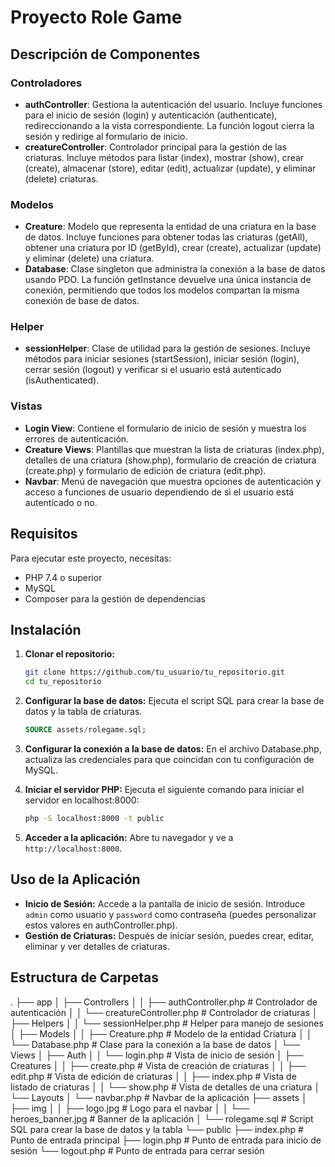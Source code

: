 # Proyecto Role Game

## Descripción de Componentes

### Controladores

- **authController**: Gestiona la autenticación del usuario. Incluye funciones para el inicio de sesión (login) y autenticación (authenticate), redireccionando a la vista correspondiente. La función logout cierra la sesión y redirige al formulario de inicio.
- **creatureController**: Controlador principal para la gestión de las criaturas. Incluye métodos para listar (index), mostrar (show), crear (create), almacenar (store), editar (edit), actualizar (update), y eliminar (delete) criaturas.

### Modelos

- **Creature**: Modelo que representa la entidad de una criatura en la base de datos. Incluye funciones para obtener todas las criaturas (getAll), obtener una criatura por ID (getById), crear (create), actualizar (update) y eliminar (delete) una criatura.
- **Database**: Clase singleton que administra la conexión a la base de datos usando PDO. La función getInstance devuelve una única instancia de conexión, permitiendo que todos los modelos compartan la misma conexión de base de datos.

### Helper

- **sessionHelper**: Clase de utilidad para la gestión de sesiones. Incluye métodos para iniciar sesiones (startSession), iniciar sesión (login), cerrar sesión (logout) y verificar si el usuario está autenticado (isAuthenticated).

### Vistas

- **Login View**: Contiene el formulario de inicio de sesión y muestra los errores de autenticación.
- **Creature Views**: Plantillas que muestran la lista de criaturas (index.php), detalles de una criatura (show.php), formulario de creación de criatura (create.php) y formulario de edición de criatura (edit.php).
- **Navbar**: Menú de navegación que muestra opciones de autenticación y acceso a funciones de usuario dependiendo de si el usuario está autenticado o no.

## Requisitos

Para ejecutar este proyecto, necesitas:

- PHP 7.4 o superior
- MySQL
- Composer para la gestión de dependencias

## Instalación

1. **Clonar el repositorio:**

    ```bash
    git clone https://github.com/tu_usuario/tu_repositorio.git
    cd tu_repositorio
    ```

2. **Configurar la base de datos:** Ejecuta el script SQL para crear la base de datos y la tabla de criaturas.

    ```sql
    SOURCE assets/rolegame.sql;
    ```

3. **Configurar la conexión a la base de datos:** En el archivo Database.php, actualiza las credenciales para que coincidan con tu configuración de MySQL.

4. **Iniciar el servidor PHP:** Ejecuta el siguiente comando para iniciar el servidor en localhost:8000:

    ```bash
    php -S localhost:8000 -t public
    ```

5. **Acceder a la aplicación:** Abre tu navegador y ve a `http://localhost:8000`.

## Uso de la Aplicación

- **Inicio de Sesión:** Accede a la pantalla de inicio de sesión. Introduce `admin` como usuario y `password` como contraseña (puedes personalizar estos valores en authController.php).
- **Gestión de Criaturas:** Después de iniciar sesión, puedes crear, editar, eliminar y ver detalles de criaturas.

## Estructura de Carpetas

.
├── app
│   ├── Controllers
│   │   ├── authController.php          # Controlador de autenticación
│   │   └── creatureController.php       # Controlador de criaturas
│   ├── Helpers
│   │   └── sessionHelper.php            # Helper para manejo de sesiones
│   ├── Models
│   │   ├── Creature.php                 # Modelo de la entidad Criatura
│   │   └── Database.php                 # Clase para la conexión a la base de datos
│   └── Views
│       ├── Auth
│       │   └── login.php                # Vista de inicio de sesión
│       ├── Creatures
│       │   ├── create.php               # Vista de creación de criaturas
│       │   ├── edit.php                 # Vista de edición de criaturas
│       │   ├── index.php                # Vista de listado de criaturas
│       │   └── show.php                 # Vista de detalles de una criatura
│       └── Layouts
│           └── navbar.php               # Navbar de la aplicación
├── assets
│   ├── img
│   │   ├── logo.jpg                     # Logo para el navbar
│   │   └── heroes_banner.jpg            # Banner de la aplicación
│   └── rolegame.sql                     # Script SQL para crear la base de datos y la tabla
└── public
    ├── index.php                        # Punto de entrada principal
    ├── login.php                        # Punto de entrada para inicio de sesión
    └── logout.php                       # Punto de entrada para cerrar sesión
